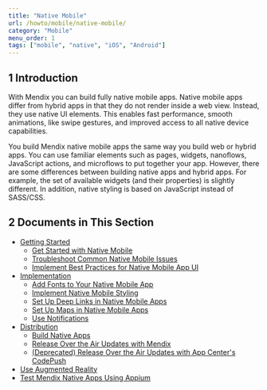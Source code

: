 ```yaml
---
title: "Native Mobile"
url: /howto/mobile/native-mobile/
category: "Mobile"
menu_order: 1
tags: ["mobile", "native", "iOS", "Android"]
---
```


## 1 Introduction

With Mendix you can build fully native mobile apps. Native mobile apps differ from hybrid apps in that they do not render inside a web view. Instead, they use native UI elements. This enables fast performance, smooth animations, like swipe gestures, and improved access to all native device capabilities.

You build Mendix native mobile apps the same way you build web or hybrid apps. You can use familiar elements such as pages, widgets, nanoflows, JavaScript actions, and microflows to put together your app. However, there are some differences between building native apps and hybrid apps. For example, the set of available widgets (and their properties) is slightly different. In addition, native styling is based on JavaScript instead of SASS/CSS. 

## 2 Documents in This Section

* [Getting Started](/howto/front-end/get-started/)
	* [Get Started with Native Mobile](/howto/mobile/getting-started-with-native-mobile/)
	* [Troubleshoot Common Native Mobile Issues](/howto/mobile/common-issues/)
	* [Implement Best Practices for Native Mobile App UI](/howto/mobile/ui-best-practices/)
* [Implementation](/howto/mobile/implementation/)
	* [Add Fonts to Your Native Mobile App](/howto/mobile/native-custom-fonts/)
	* [Implement Native Mobile Styling](/howto/mobile/native-styling/)
	* [Set Up Deep Links in Native Mobile Apps](/howto/mobile/native-deep-link/)
	* [Set Up Maps in Native Mobile Apps](/howto/mobile/how-to-maps/)
	* [Use Notifications](/howto/mobile/notifications/)
* [Distribution](/howto/mobile/distribution/)
	* [Build Native Apps](/howto/mobile/build-native-apps/)
	* [Release Over the Air Updates with Mendix](/howto/mobile/how-to-ota/)
	* [(Deprecated) Release Over the Air Updates with App Center's CodePush](/howto/mobile/how-to-ota-appcenter/)
* [Use Augmented Reality](/howto/mobile/ar-parent/)
* [Test Mendix Native Apps Using Appium](/howto/mobile/testing-mendix-native-apps-using-appium/)

